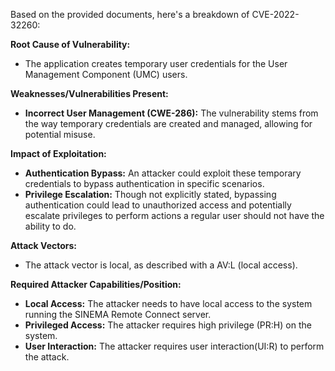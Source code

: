 Based on the provided documents, here's a breakdown of CVE-2022-32260:

**Root Cause of Vulnerability:**

- The application creates temporary user credentials for the User Management Component (UMC) users.

**Weaknesses/Vulnerabilities Present:**

- **Incorrect User Management (CWE-286):** The vulnerability stems from the way temporary credentials are created and managed, allowing for potential misuse.

**Impact of Exploitation:**

- **Authentication Bypass:** An attacker could exploit these temporary credentials to bypass authentication in specific scenarios.
- **Privilege Escalation:** Though not explicitly stated, bypassing authentication could lead to unauthorized access and potentially escalate privileges to perform actions a regular user should not have the ability to do.

**Attack Vectors:**

- The attack vector is local, as described with a AV:L (local access).

**Required Attacker Capabilities/Position:**

- **Local Access:** The attacker needs to have local access to the system running the SINEMA Remote Connect server.
- **Privileged Access:** The attacker requires high privilege (PR:H) on the system.
- **User Interaction:** The attacker requires user interaction(UI:R) to perform the attack.